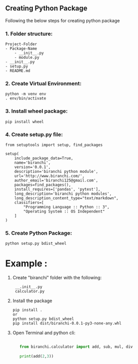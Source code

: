 
## Creating Python Package

Following the below steps for creating python package


### 1. Folder structure:

    Project-Folder
	- Package-Name
		- __init__.py
		- module.py
	- __init__.py
	- setup.py
	- README.md
	
	
### 2. Create Virtual Environment:
	python -m venv env
	. env/bin/activate
	
	
### 3. Install wheel package:

	pip install wheel
	
	
### 4. Create setup.py file:

```python3
from setuptools import setup, find_packages

setup(
	include_package_data=True,
	name='biranchi',
	version='0.0.1',
	description='biranchi python module',
	url='http://www.biranchi.com/',
	author_email='biranchi125@gmail.com',
	packages=find_packages(),
	install_requires=['pandas', 'pytest'],
	long_description='biranchi python modules',
	long_description_content_type="text/markdown",
	classifiers=[
		"Programming Language :: Python :: 3",
		"Operating System :: OS Independent"
	]
)
```

### 5. Create Python Package:
	python setup.py bdist_wheel





Example :
==========

1. Create "biranchi" folder with the following:

   ```shell
    __.init__.py
    calculator.py
   ```
	
2. Install the package

   ```shell
   pip install .
   or 
   python setup.py bdist_wheel
   pip install dist/biranchi-0.0.1-py3-none-any.whl
   ```
   
3. Open Terminal and python cli:

   ```python
     
      from biranchi.calculator import add, sub, mul, div
	
      print(add(2,3))
   ```

